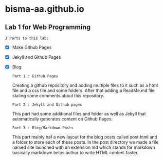 # bisma-aa.github.io
## Lab 1 for Web Programming
    3 Parts to this lab:
- [x] Make Github Pages
- [x] Jekyll and Github Pages
- [x] Blog

      Part 1 : Github Pages
    Creating a github repository and adding multiple files to it such as a html file and a css file and some folders. After that adding a ReadMe.md file stating some comments about this repository.
    
      Part 2 : Jekyll and Github pages
     This part had some additional files and folder as well as Jekyll that automatically generates content on Github Pages.
     
      Part 3 : Blog/Markdown Posts
    This part mainly haf a new layout for the blog posts called post.html and a folder to store each of these posts.
    In the post directory we made a file named site launched with an extension md which stands for markdown basically markdown helps author to write HTML content faster.
